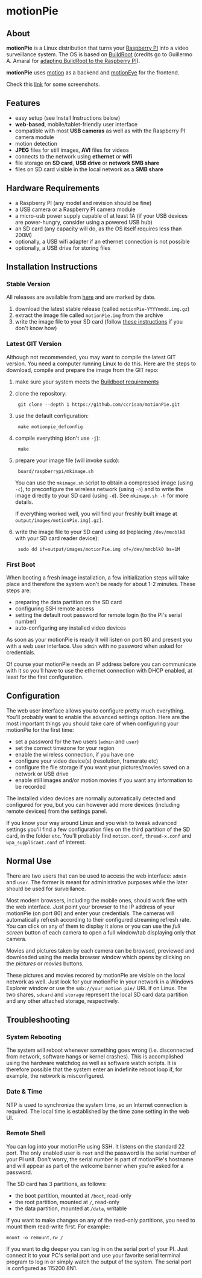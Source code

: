# motionPie #

## About #

**motionPie** is a Linux distribution that turns your [Raspberry PI](http://www.raspberrypi.org/) into a video surveillance system. The OS is based on [BuildRoot](http://buildroot.uclibc.org/) (credits go to Guillermo A. Amaral for [adapting BuildRoot to the Raspberry PI](https://github.com/gamaral/rpi-buildroot)).

**motionPie** uses [motion](http://www.lavrsen.dk/foswiki/bin/view/Motion/WebHome) as a backend and [motionEye](https://bitbucket.org/ccrisan/motioneye/) for the frontend.

Check this [link](https://bitbucket.org/ccrisan/motioneye/wiki/Screenshots) for some screenshots.

## Features ##

* easy setup (see Install Instructions below)
* **web-based**, mobile/tablet-friendly user interface
* compatible with most **USB cameras** as well as with the Raspberry PI camera module
* motion detection
* **JPEG** files for still images, **AVI** files for videos
* connects to the network using **ethernet** or **wifi**
* file storage on **SD card**, **USB drive** or **network SMB share**
* files on SD card visible in the local network as a **SMB share**

## Hardware Requirements ##

* a Raspberry PI (any model and revision should be fine)
* a USB camera or a Raspberry PI camera module
* a micro-usb power supply capable of at least 1A (if your USB devices are power-hungry, consider using a powered USB hub)
* an SD card (any capacity will do, as the OS itself requires less than 200M)
* optionally, a USB wifi adapter if an ethernet connection is not possible
* optionally, a USB drive for storing files

## Installation Instructions ##

### Stable Version ###

All releases are available from [here](https://github.com/ccrisan/motionPie/releases) and are marked by date.

1. download the latest stable release (called `motionPie-YYYYmmdd.img.gz`)
2. extract the image file called `motionPie.img` from the archive
3. write the image file to your SD card (follow [these instructions](http://www.raspberrypi.org/documentation/installation/installing-images/README.md) if you don't know how)

### Latest GIT Version ###

Although not recommended, you may want to compile the latest GIT version. You need a computer running Linux to do this. Here are the steps to download, compile and prepare the image from the GIT repo:

1. make sure your system meets the [Buildboot requirements](http://buildroot.uclibc.org/downloads/manual/manual.html#requirement)
2. clone the repository:
    
        git clone --depth 1 https://github.com/ccrisan/motionPie.git

3. use the default configuration:

        make motionpie_defconfig

4. compile everything (don't use `-j`):

        make

5. prepare your image file (will invoke sudo):

        board/raspberrypi/mkimage.sh
    
    You can use the `mkimage.sh` script to obtain a compressed image (using `-c`), to preconfigure the wireless network (using `-n`) and to write the image directly to your SD card (using `-d`). See `mkimage.sh -h` for more details.
    
    If everything worked well, you will find your freshly built image at `output/images/motionPie.img[.gz]`.

6. write the image file to your SD card using `dd` (replacing `/dev/mmcblk0` with your SD card reader device):

        sudo dd if=output/images/motionPie.img of=/dev/mmcblk0 bs=1M

### First Boot ###

When booting a fresh image installation, a few initialization steps will take place and therefore the system won't be ready for about 1-2 minutes. These steps are:

* preparing the data partition on the SD card
* configuring SSH remote access
* setting the default root password for remote login (to the PI's serial number)
* auto-configuring any installed video devices

As soon as your motionPie is ready it will listen on port 80 and present you with a web user interface. Use `admin` with no password when asked for credentials.

Of course your motionPie needs an IP address before you can communicate with it so you'll have to use the ethernet connection with DHCP enabled, at least for the first configuration.

## Configuration ##

The web user interface allows you to configure pretty much everything. You'll probably want to enable the advanced settings option. Here are the most important things you should take care of when configuring your motionPie for the first time:

* set a password for the two users (`admin` and `user`)
* set the correct timezone for your region
* enable the wireless connection, if you have one
* configure your video device(s) (resolution, framerate etc)
* configure the file storage if you want your pictures/movies saved on a network or USB drive
* enable still images and/or motion movies if you want any information to be recorded

The installed video devices are normally automatically detected and configured for you, but you can however add more devices (including remote devices) from the settings panel.

If you know your way around Linux and you wish to tweak advanced settings you'll find a few configuration files on the third partition of the SD card, in the folder `etc`. You'll probably find `motion.conf`, `thread-x.conf` and `wpa_supplicant.conf` of interest.

## Normal Use ##

There are two users that can be used to access the web interface: `admin` and `user`. The former is meant for administrative purposes while the later should be used for surveillance.

Most modern browsers, including the mobile ones, should work fine with the web interface. Just point your browser to the IP address of your motionPie (on port 80) and enter your credentials. The cameras will automatically refresh according to their configured streaming refresh rate. You can click on any of them to display it alone or you can use the *full screen* button of each camera to open a full window/tab displaying only that camera.

Movies and pictures taken by each camera can be browsed, previewed and downloaded using the media browser window which opens by clicking on the *pictures* or *movies* buttons.

These pictures and movies recored by motionPie are visible on the local network as well. Just look for your motionPie in your network in a Windows Explorer window or use the `smb://your_motion_pie/` URL if on Linux. The two shares, `sdcard` and `storage` represent the local SD card data partition and any other attached storage, respectively.

## Troubleshooting ##

### System Rebooting ###

The system will reboot whenever something goes wrong (i.e. disconnected from network, software hangs or kernel crashes). This is accomplished using the hardware watchdog as well as software watch scripts. It is therefore possible that the system enter an indefinite reboot loop if, for example, the network is misconfigured.

### Date & Time ###

NTP is used to synchronize the system time, so an Internet connection is required. The local time is established by the time zone setting in the web UI.

### Remote Shell ###

You can log into your motionPie using SSH. It listens on the standard 22 port. The only enabled user is `root` and the password is the serial number of your PI unit. Don't worry, the serial number is part of motionPie's hostname and will appear as part of the welcome banner when you're asked for a password.

The SD card has 3 partitions, as follows:
* the boot partition, mounted at `/boot`, read-only
* the root partition, mounted at `/`, read-only
* the data partition, mounted at `/data`, writable

If you want to make changes on any of the read-only partitions, you need to mount them read-write first. For example:

    mount -o remount,rw /

If you want to dig deeper you can log in on the serial port of your PI. Just connect it to your PC's serial port and use your favorite serial terminal program to log in or simply watch the output of the system. The serial port is configured as 115200 8N1.

